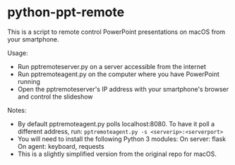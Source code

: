 # python-ppt-remote
This is a script to remote control PowerPoint presentations on macOS from your smartphone. 

Usage:
 * Run pptremoteserver.py on a server accessible from the internet
 * Run pptremoteagent.py on the computer where you have PowerPoint running
 * Open the pptremoteserver's IP address with your smartphone's browser and control the slideshow

Notes:
  * By default pptremoteagent.py polls localhost:8080. To have it poll a different address, run:
      `pptremoteagent.py -s <serverip>:<serverport>`
 * You will need to install the following Python 3 modules:
      On server: flask
      On agent: keyboard, requests
 * This is a slightly simplified version from the original repo for macOS. 
